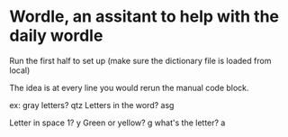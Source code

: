 # Wordle, an assitant to help with the daily wordle




Run the first half to set up (make sure the dictionary file is loaded from local)


The idea is at every line you would rerun the manual code block.

ex:
gray letters?
qtz
Letters in the word?
asg

Letter in space 1? y
Green or yellow? g
what's the letter? a
